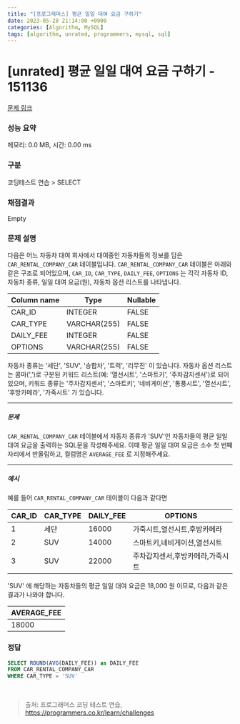 ```yaml
---
title: "[프로그래머스] 평균 일일 대여 요금 구하기"
date: 2023-05-28 21:14:00 +0900
categories: [Algorithm, MySQL]
tags: [algorithm, unrated, programmers, mysql, sql]
---
```


# [unrated] 평균 일일 대여 요금 구하기 - 151136

[문제 링크](https://school.programmers.co.kr/learn/courses/30/lessons/151136)

### 성능 요약

메모리: 0.0 MB, 시간: 0.00 ms

### 구분

코딩테스트 연습 > SELECT

### 채점결과

Empty

### 문제 설명

<p>다음은 어느 자동차 대여 회사에서 대여중인 자동차들의 정보를 담은 <code>CAR_RENTAL_COMPANY_CAR</code> 테이블입니다. <code>CAR_RENTAL_COMPANY_CAR</code> 테이블은 아래와 같은 구조로 되어있으며, <code>CAR_ID</code>, <code>CAR_TYPE</code>, <code>DAILY_FEE</code>, <code>OPTIONS</code> 는 각각 자동차 ID, 자동차 종류, 일일 대여 요금(원), 자동차 옵션 리스트를 나타냅니다.</p>

| Column name | Type          | Nullable |
|-------------|---------------|----------|
| CAR_ID      | INTEGER       | FALSE    |
| CAR_TYPE    | VARCHAR(255)  | FALSE    |
| DAILY_FEE   | INTEGER       | FALSE    |
| OPTIONS     | VARCHAR(255)  | FALSE    |


<p>자동차 종류는 '세단', 'SUV', '승합차', '트럭', '리무진' 이 있습니다. 자동차 옵션 리스트는 콤마(',')로 구분된 키워드 리스트(예: '열선시트', '스마트키', '주차감지센서')로 되어있으며, 키워드 종류는 '주차감지센서', '스마트키', '네비게이션', '통풍시트', '열선시트', '후방카메라', '가죽시트' 가 있습니다.</p>

<hr>

<h5>문제</h5>

<p><code>CAR_RENTAL_COMPANY_CAR</code> 테이블에서 자동차 종류가 'SUV'인 자동차들의 평균 일일 대여 요금을 출력하는 SQL문을 작성해주세요. 이때 평균 일일 대여 요금은 소수 첫 번째 자리에서 반올림하고, 컬럼명은 <code>AVERAGE_FEE</code> 로 지정해주세요.</p>

<hr>

<h5>예시</h5>

<p>예를 들어 <code>CAR_RENTAL_COMPANY_CAR</code> 테이블이 다음과 같다면</p>

| CAR_ID | CAR_TYPE | DAILY_FEE | OPTIONS                        |
|--------|----------|-----------|--------------------------------|
|   1    |   세단   |   16000   | 가죽시트,열선시트,후방카메라 |
|   2    |   SUV    |   14000   | 스마트키,네비게이션,열선시트 |
|   3    |   SUV    |   22000   | 주차감지센서,후방카메라,가죽시트 |


<p>'SUV' 에 해당하는 자동차들의 평균 일일 대여 요금은 18,000 원 이므로, 다음과 같은 결과가 나와야 합니다.</p>

| AVERAGE_FEE |
|-------------|
|  18000      |


### 정답

```sql
SELECT ROUND(AVG(DAILY_FEE)) as DAILY_FEE
FROM CAR_RENTAL_COMPANY_CAR
WHERE CAR_TYPE = 'SUV'
```

<br>

> 출처: 프로그래머스 코딩 테스트 연습, https://programmers.co.kr/learn/challenges
